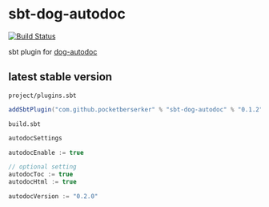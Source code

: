 # sbt-dog-autodoc

[![Build Status](https://travis-ci.org/scala-kennel/sbt-dog-autodoc.svg?branch=master)](https://travis-ci.org/scala-kennel/sbt-dog-autodoc)

sbt plugin for [dog-autodoc](https://github.com/scala-kennel/dog-autodoc)

## latest stable version

`project/plugins.sbt`

```scala
addSbtPlugin("com.github.pocketberserker" % "sbt-dog-autodoc" % "0.1.2")
```

`build.sbt`

```scala
autodocSettings

autodocEnable := true

// optional setting
autodocToc := true
autodocHtml := true

autodocVersion := "0.2.0"
```

